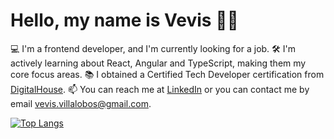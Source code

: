 # Hello, my name is Vevis 👋😄

💻 I'm a frontend developer, and I'm currently looking for a job.
🛠️ I'm actively learning about React, Angular and TypeScript, making them my core focus areas.
📚 I obtained a Certified Tech Developer certification from [DigitalHouse](https://www.digitalhouse.com/productos/programacion/certified-tech-developer). 
📫 You can reach me at [LinkedIn](https://www.linkedin.com/in/vevis-villalobos-spelorzi/) or you can contact me by email [vevis.villalobos@gmail.com](mailto:vevis.villalobos@gamil.com).


[![Top Langs](https://github-readme-stats.vercel.app/api/top-langs/?username=vevisvs&layout=compact)](https://github.com/anuraghazra/github-readme-stats)
